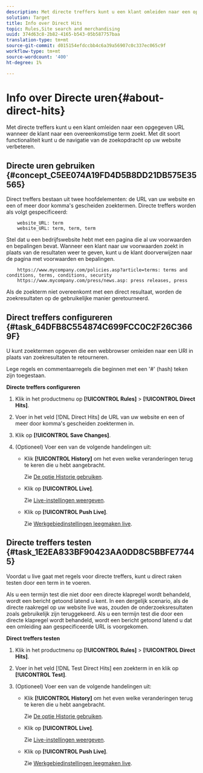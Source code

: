 ```yaml
---
description: Met directe treffers kunt u een klant omleiden naar een opgegeven URL wanneer de klant naar een overeenkomstige term zoekt. Met dit soort functionaliteit kunt u de navigatie van de zoekopdracht op uw website verbeteren.
solution: Target
title: Info over Direct Hits
topic: Rules,Site search and merchandising
uuid: 374d63c8-2b82-4165-b543-05b587757baa
translation-type: tm+mt
source-git-commit: d015154efdccbb4c6a39a56907c0c337ec065c9f
workflow-type: tm+mt
source-wordcount: '400'
ht-degree: 1%

---
```



# Info over Directe uren{#about-direct-hits}

Met directe treffers kunt u een klant omleiden naar een opgegeven URL wanneer de klant naar een overeenkomstige term zoekt. Met dit soort functionaliteit kunt u de navigatie van de zoekopdracht op uw website verbeteren.

## Directe uren gebruiken {#concept_C5EE074A19FD4D5B8DD21DB575E35565}

Direct treffers bestaan uit twee hoofdelementen: de URL van uw website en een of meer door komma&#39;s gescheiden zoektermen. Directe treffers worden als volgt gespecificeerd:

```
    website_URL: term
    website_URL: term, term, term
```

Stel dat u een bedrijfswebsite hebt met een pagina die al uw voorwaarden en bepalingen bevat. Wanneer een klant naar uw voorwaarden zoekt in plaats van de resultaten weer te geven, kunt u de klant doorverwijzen naar de pagina met voorwaarden en bepalingen.

```
    https://www.mycompany.com/policies.asp?article=terms: terms and conditions, terms, conditions, security
    https://www.mycompany.com/press/news.asp: press releases, press
```

Als de zoekterm niet overeenkomt met een direct resultaat, worden de zoekresultaten op de gebruikelijke manier geretourneerd.

## Direct treffers configureren {#task_64DFB8C554874C699FCC0C2F26C3669F}

U kunt zoektermen opgeven die een webbrowser omleiden naar een URI in plaats van zoekresultaten te retourneren.

<!-- 

t_configuring_direct_hits.xml

 -->

Lege regels en commentaarregels die beginnen met een &#39;#&#39; (hash) teken zijn toegestaan.

**Directe treffers configureren**

1. Klik in het productmenu op **[!UICONTROL Rules]** > **[!UICONTROL Direct Hits]**.
1. Voer in het veld [!DNL Direct Hits] de URL van uw website en een of meer door komma&#39;s gescheiden zoektermen in.
1. Klik op **[!UICONTROL Save Changes]**.
1. (Optioneel) Voer een van de volgende handelingen uit:

   * Klik **[!UICONTROL History]** om het even welke veranderingen terug te keren die u hebt aangebracht.

      Zie [De optie Historie gebruiken](../t-using-the-history-option.md#task_70DD3F87A67242BBBD2CB27156F43002).

   * Klik op **[!UICONTROL Live]**.

      Zie [Live-instellingen weergeven](../c-about-staging.md#task_401A0EBDB5DB4D4CA933CBA7BECDC10F).

   * Klik op **[!UICONTROL Push Live]**.

      Zie [Werkgebiedinstellingen leegmaken live](../c-about-staging.md#task_44306783B4C0408AAA58B471DAF2D9A4).

## Directe treffers testen {#task_1E2EA833BF90423AA0DD8C5BBFE77445}

Voordat u live gaat met regels voor directe treffers, kunt u direct raken testen door een term in te voeren.

<!-- 

t_testing_direct_hits.xml

 -->

Als u een termijn test die niet door een directe klapregel wordt behandeld, wordt een bericht getoond latend u kent. In een dergelijk scenario, als de directe raakregel op uw website live was, zouden de onderzoeksresultaten zoals gebruikelijk zijn teruggekeerd. Als u een termijn test die door een directe klapregel wordt behandeld, wordt een bericht getoond latend u dat een omleiding aan gespecificeerde URL is voorgekomen.

**Direct treffers testen**

1. Klik in het productmenu op **[!UICONTROL Rules]** > **[!UICONTROL Direct Hits]**.
1. Voer in het veld [!DNL Test Direct Hits] een zoekterm in en klik op **[!UICONTROL Test]**.
1. (Optioneel) Voer een van de volgende handelingen uit:

   * Klik **[!UICONTROL History]** om het even welke veranderingen terug te keren die u hebt aangebracht.

      Zie [De optie Historie gebruiken](../t-using-the-history-option.md#task_70DD3F87A67242BBBD2CB27156F43002).

   * Klik op **[!UICONTROL Live]**.

      Zie [Live-instellingen weergeven](../c-about-staging.md#task_401A0EBDB5DB4D4CA933CBA7BECDC10F).

   * Klik op **[!UICONTROL Push Live]**.

      Zie [Werkgebiedinstellingen leegmaken live](../c-about-staging.md#task_44306783B4C0408AAA58B471DAF2D9A4).

